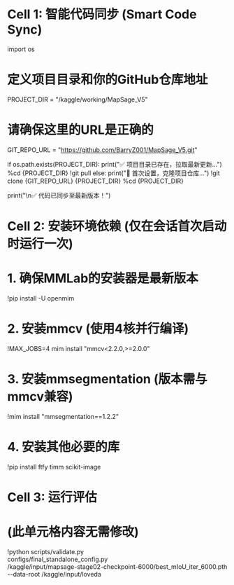 # Cell 1: 智能代码同步 (Smart Code Sync)
import os

# 定义项目目录和你的GitHub仓库地址
PROJECT_DIR = "/kaggle/working/MapSage_V5"
# 请确保这里的URL是正确的
GIT_REPO_URL = "https://github.com/BarryZ001/MapSage_V5.git"

if os.path.exists(PROJECT_DIR):
    print("✅ 项目目录已存在，拉取最新更新...")
    %cd {PROJECT_DIR}
    !git pull
else:
    print("🚀 首次设置，克隆项目仓库...")
    !git clone {GIT_REPO_URL} {PROJECT_DIR}
    %cd {PROJECT_DIR}

print("\n✅ 代码已同步至最新版本！")



# Cell 2: 安装环境依赖 (仅在会话首次启动时运行一次)

# 1. 确保MMLab的安装器是最新版本
!pip install -U openmim

# 2. 安装mmcv (使用4核并行编译)
!MAX_JOBS=4 mim install "mmcv<2.2.0,>=2.0.0"

# 3. 安装mmsegmentation (版本需与mmcv兼容)
!mim install "mmsegmentation==1.2.2"

# 4. 安装其他必要的库
!pip install ftfy timm scikit-image



# Cell 3: 运行评估
# (此单元格内容无需修改)

!python scripts/validate.py \
    configs/final_standalone_config.py \
    /kaggle/input/mapsage-stage02-checkpoint-6000/best_mIoU_iter_6000.pth \
    --data-root /kaggle/input/loveda